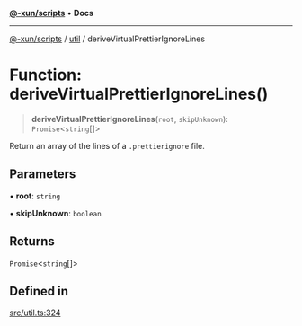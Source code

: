 [**@-xun/scripts**](../../README.md) • **Docs**

***

[@-xun/scripts](../../README.md) / [util](../README.md) / deriveVirtualPrettierIgnoreLines

# Function: deriveVirtualPrettierIgnoreLines()

> **deriveVirtualPrettierIgnoreLines**(`root`, `skipUnknown`): `Promise`\<`string`[]\>

Return an array of the lines of a `.prettierignore` file.

## Parameters

• **root**: `string`

• **skipUnknown**: `boolean`

## Returns

`Promise`\<`string`[]\>

## Defined in

[src/util.ts:324](https://github.com/Xunnamius/xscripts/blob/7364616ea349761591231a3547bd697ec67ed34b/src/util.ts#L324)
